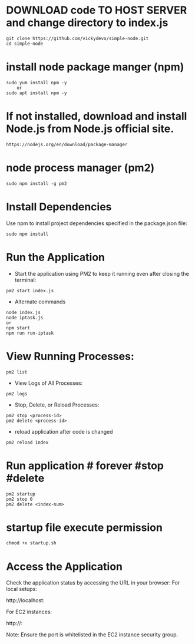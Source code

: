 # DOWNLOAD code TO HOST SERVER and change directory to index.js
 ```
 git clone https://github.com/vickydevo/simple-node.git
 cd simple-node
```
# install node package manger (npm) 
```
sudo yum install npm -y
    or
sudo apt install npm -y
```
# If not installed, download and install Node.js from Node.js official site.
    https://nodejs.org/en/download/package-manager

# node process manager (pm2)
```
sudo npm install -g pm2
```


# Install Dependencies
 Use npm to install project dependencies specified in the package.json file:

```
sudo npm install
```
# Run the Application
   - Start the application using PM2 to keep it running even after closing the terminal:

```
pm2 start index.js

```
 - Alternate commands
  ```
  node index.js
  node iptask.js
  or
  npm start
  npm run run-iptask
  ```

# View Running Processes:
```
pm2 list
```
- View Logs of All Processes:
```
pm2 logs
```
- Stop, Delete, or Reload Processes:
```
pm2 stop <process-id>
pm2 delete <process-id>
```
- reload application after code is changed
```
pm2 reload index
```

# Run application  # forever #stop #delete
```
pm2 startup  
pm2 stop 0
pm2 delete <index-num>
```

# startup file execute permission
```
chmod +x startup.sh
```
# Access the Application
Check the application status by accessing the URL in your browser:
For local setups:

http://localhost:<port>

For EC2 instances:

http://<publicIPv4>:<port>

Note: Ensure the port is whitelisted in the EC2 instance security group.
